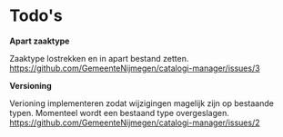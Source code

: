 # Todo's

__Apart zaaktype__

Zaaktype lostrekken en in apart bestand zetten.
https://github.com/GemeenteNijmegen/catalogi-manager/issues/3

__Versioning__

Verioning implementeren zodat wijzigingen magelijk zijn op bestaande typen. Momenteel wordt een bestaand type overgeslagen.
https://github.com/GemeenteNijmegen/catalogi-manager/issues/2

